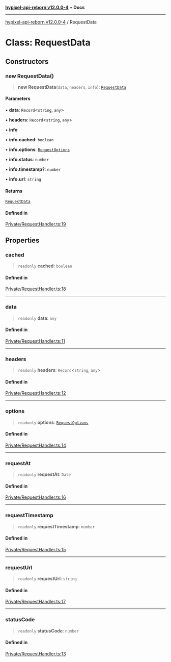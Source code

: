[**hypixel-api-reborn v12.0.0-4**](../README.md) • **Docs**

***

[hypixel-api-reborn v12.0.0-4](../globals.md) / RequestData

# Class: RequestData

## Constructors

### new RequestData()

> **new RequestData**(`data`, `headers`, `info`): [`RequestData`](RequestData.md)

#### Parameters

• **data**: `Record`\<`string`, `any`\>

• **headers**: `Record`\<`string`, `any`\>

• **info**

• **info.cached**: `boolean`

• **info.options**: [`RequestOptions`](../interfaces/RequestOptions.md)

• **info.status**: `number`

• **info.timestamp?**: `number`

• **info.url**: `string`

#### Returns

[`RequestData`](RequestData.md)

#### Defined in

[Private/RequestHandler.ts:19](https://github.com/Kathund/REBORN-docs-TEST/blob/1c14a4fa83649d1c26475bdd62d394bf5095b016/src/Private/RequestHandler.ts#L19)

## Properties

### cached

> `readonly` **cached**: `boolean`

#### Defined in

[Private/RequestHandler.ts:18](https://github.com/Kathund/REBORN-docs-TEST/blob/1c14a4fa83649d1c26475bdd62d394bf5095b016/src/Private/RequestHandler.ts#L18)

***

### data

> `readonly` **data**: `any`

#### Defined in

[Private/RequestHandler.ts:11](https://github.com/Kathund/REBORN-docs-TEST/blob/1c14a4fa83649d1c26475bdd62d394bf5095b016/src/Private/RequestHandler.ts#L11)

***

### headers

> `readonly` **headers**: `Record`\<`string`, `any`\>

#### Defined in

[Private/RequestHandler.ts:12](https://github.com/Kathund/REBORN-docs-TEST/blob/1c14a4fa83649d1c26475bdd62d394bf5095b016/src/Private/RequestHandler.ts#L12)

***

### options

> `readonly` **options**: [`RequestOptions`](../interfaces/RequestOptions.md)

#### Defined in

[Private/RequestHandler.ts:14](https://github.com/Kathund/REBORN-docs-TEST/blob/1c14a4fa83649d1c26475bdd62d394bf5095b016/src/Private/RequestHandler.ts#L14)

***

### requestAt

> `readonly` **requestAt**: `Date`

#### Defined in

[Private/RequestHandler.ts:16](https://github.com/Kathund/REBORN-docs-TEST/blob/1c14a4fa83649d1c26475bdd62d394bf5095b016/src/Private/RequestHandler.ts#L16)

***

### requestTimestamp

> `readonly` **requestTimestamp**: `number`

#### Defined in

[Private/RequestHandler.ts:15](https://github.com/Kathund/REBORN-docs-TEST/blob/1c14a4fa83649d1c26475bdd62d394bf5095b016/src/Private/RequestHandler.ts#L15)

***

### requestUrl

> `readonly` **requestUrl**: `string`

#### Defined in

[Private/RequestHandler.ts:17](https://github.com/Kathund/REBORN-docs-TEST/blob/1c14a4fa83649d1c26475bdd62d394bf5095b016/src/Private/RequestHandler.ts#L17)

***

### statusCode

> `readonly` **statusCode**: `number`

#### Defined in

[Private/RequestHandler.ts:13](https://github.com/Kathund/REBORN-docs-TEST/blob/1c14a4fa83649d1c26475bdd62d394bf5095b016/src/Private/RequestHandler.ts#L13)
